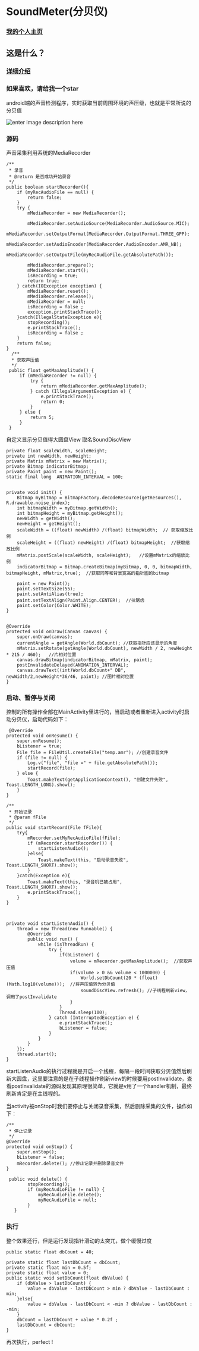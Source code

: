 # SoundMeter(分贝仪)

### [我的个人主页](http://www.dahei.me)
## 这是什么？
### [详细介绍](http://dahei.me/2016/05/26/android%E5%A3%B0%E9%9F%B3%E6%A3%80%E6%B5%8B%E4%BB%AA---%E5%88%86%E8%B4%9D%E4%BB%AA/)
### 如果喜欢，请给我一个star
android端的声音检测程序，实时获取当前周围环境的声压级，也就是平常所说的分贝值

![enter image description here](https://raw.githubusercontent.com/halibobo/BlogImage/master/blog/sound_meter/sound.gif)


### 源码
声音采集利用系统的MediaRecorder

<!-- more -->

    /**
	 * 录音
	 * @return 是否成功开始录音
     */
	public boolean startRecorder(){
		if (myRecAudioFile == null) {
			return false;
		}
        try {
			mMediaRecorder = new MediaRecorder();

			mMediaRecorder.setAudioSource(MediaRecorder.AudioSource.MIC);
			mMediaRecorder.setOutputFormat(MediaRecorder.OutputFormat.THREE_GPP);
			mMediaRecorder.setAudioEncoder(MediaRecorder.AudioEncoder.AMR_NB);
			mMediaRecorder.setOutputFile(myRecAudioFile.getAbsolutePath());

			mMediaRecorder.prepare();
			mMediaRecorder.start();
			isRecording = true;
			return true;
        } catch(IOException exception) {
        	mMediaRecorder.reset();
        	mMediaRecorder.release();
        	mMediaRecorder = null;
        	isRecording = false ;
			exception.printStackTrace();
        }catch(IllegalStateException e){
        	stopRecording();
			e.printStackTrace();
			isRecording = false ;
        }
		return false;
	}
      /**
      * 获取声压值
      */
	 public float getMaxAmplitude() {
		 if (mMediaRecorder != null) {
			 try {
				 return mMediaRecorder.getMaxAmplitude();
			 } catch (IllegalArgumentException e) {
				 e.printStackTrace();
				 return 0;
			 }
		 } else {
			 return 5;
		 }
	 }




自定义显示分贝值得大圆盘View  取名SoundDiscView

    private float scaleWidth, scaleHeight;
    private int newWidth, newHeight;
    private Matrix mMatrix = new Matrix();
    private Bitmap indicatorBitmap;
    private Paint paint = new Paint();
    static final long  ANIMATION_INTERVAL = 100;


	private void init() {
        Bitmap myBitmap = BitmapFactory.decodeResource(getResources(), R.drawable.noise_index);
        int bitmapWidth = myBitmap.getWidth();
        int bitmapHeight = myBitmap.getHeight();
        newWidth = getWidth();
        newHeight = getHeight();
        scaleWidth = ((float) newWidth) /(float) bitmapWidth;  // 获取缩放比例
        scaleHeight = ((float) newHeight) /(float) bitmapHeight;  //获取缩放比例
        mMatrix.postScale(scaleWidth, scaleHeight);   //设置mMatrix的缩放比例
        indicatorBitmap = Bitmap.createBitmap(myBitmap, 0, 0, bitmapWidth, bitmapHeight, mMatrix,true);  //获取同等和背景宽高的指针图的bitmap

        paint = new Paint();
        paint.setTextSize(55);
        paint.setAntiAlias(true);
        paint.setTextAlign(Paint.Align.CENTER);  //抗锯齿
        paint.setColor(Color.WHITE);
    }
    
    
    @Override
    protected void onDraw(Canvas canvas) {
        super.onDraw(canvas);
        currentAngle = getAngle(World.dbCount); //获取指针应该显示的角度
        mMatrix.setRotate(getAngle(World.dbCount), newWidth / 2, newHeight * 215 / 460);   //片相对位置
        canvas.drawBitmap(indicatorBitmap, mMatrix, paint);
        postInvalidateDelayed(ANIMATION_INTERVAL);
        canvas.drawText((int)World.dbCount+" DB", newWidth/2,newHeight*36/46, paint); //图片相对位置
    }




### 启动、暂停与关闭
控制的所有操作全部在MainActivity里进行的，当启动或者重新进入activity时启动分贝仪，启动代码如下：

     @Override
    protected void onResume() {
        super.onResume();
        bListener = true;
        File file = FileUtil.createFile("temp.amr"); //创建录音文件
        if (file != null) {
            Log.v("file", "file =" + file.getAbsolutePath());
            startRecord(file);
        } else {
            Toast.makeText(getApplicationContext(), "创建文件失败", Toast.LENGTH_LONG).show();
        }
    }
    
    /**
     * 开始记录
     * @param fFile
     */
    public void startRecord(File fFile){
        try{
            mRecorder.setMyRecAudioFile(fFile);
            if (mRecorder.startRecorder()) {
                startListenAudio();
            }else{
                Toast.makeText(this, "启动录音失败", Toast.LENGTH_SHORT).show();
            }
        }catch(Exception e){
            Toast.makeText(this, "录音机已被占用", Toast.LENGTH_SHORT).show();
            e.printStackTrace();
        }
    }



    private void startListenAudio() {
        thread = new Thread(new Runnable() {
            @Override
            public void run() {
                while (isThreadRun) {
                    try {
                        if(bListener) {
                            volume = mRecorder.getMaxAmplitude();  //获取声压值
                            if(volume > 0 && volume < 1000000) {
                                World.setDbCount(20 * (float)(Math.log10(volume)));  //将声压值转为分贝值
                                soundDiscView.refresh(); //子线程刷新view，调用了postInvalidate
                            }
                        }
                        Thread.sleep(100);
                    } catch (InterruptedException e) {
                        e.printStackTrace();
                        bListener = false;
                    }
                }
            }
        });
        thread.start();
    }
startListenAudio的执行过程就是开启一个线程，每隔一段时间获取分贝值然后刷新大圆盘，这里要注意的是在子线程操作刷新view的时候要用postInvalidate，查看postInvalidate的源码发现其原理很简单，它就是v用了一个handler机制，最终刷新肯定是在主线程的。


当activity被onStop时我们要停止与关闭录音采集，然后删除采集的文件，操作如下：

    
    /**
     * 停止记录
     */
    @Override
    protected void onStop() {
        super.onStop();
        bListener = false;
        mRecorder.delete(); //停止记录并删除录音文件
    }
    
     public void delete() {
	        stopRecording();
			if (myRecAudioFile != null) {
				myRecAudioFile.delete();
				myRecAudioFile = null;
			}
	   }

### 执行
整个效果还行，但是运行发现指针滑动的太突兀，做个缓慢过度

    public static float dbCount = 40;

	private static float lastDbCount = dbCount;
	private static float min = 0.5f;
	private static float value = 0;
	public static void setDbCount(float dbValue) {
		if (dbValue > lastDbCount) {
			value = dbValue - lastDbCount > min ? dbValue - lastDbCount : min;
		}else{
			value = dbValue - lastDbCount < -min ? dbValue - lastDbCount : -min;
		}
		dbCount = lastDbCount + value * 0.2f ;
		lastDbCount = dbCount;
	}
	
	
再次执行，perfect !